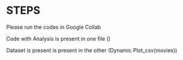 # STEPS 
Please run the codes in Google Collab

Code with Analysis is present in one file ()

Dataset is present is present in the other (Dynamic Plot_csv(movies))
